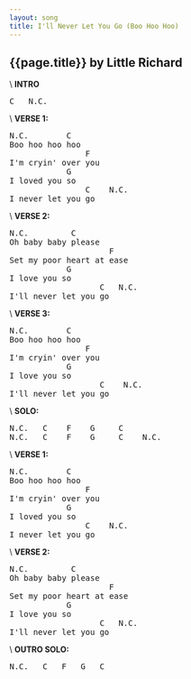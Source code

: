 ```yaml
---
layout: song
title: I'll Never Let You Go (Boo Hoo Hoo)
---
```

## {{page.title}} by Little Richard
\\
**INTRO**
<pre>
C   N.C. 
</pre>
\\
**VERSE 1:**
<pre>
N.C.        C
Boo hoo hoo hoo
                F
I'm cryin' over you
            G
I loved you so
                C    N.C.
I never let you go
</pre>
\\
**VERSE 2:**
<pre>
N.C.         C
Oh baby baby please
                     F
Set my poor heart at ease
            G
I love you so
                   C   N.C.
I'll never let you go 
</pre>
\\
**VERSE 3:**
<pre>
N.C.        C
Boo hoo hoo hoo
                F
I'm cryin' over you
            G
I love you so
                   C    N.C.
I'll never let you go 
</pre>
\\
**SOLO:**
<pre>
N.C.   C    F    G     C
N.C.   C    F    G     C    N.C.
</pre>
\\
**VERSE 1:**
<pre>
N.C.        C
Boo hoo hoo hoo
                F
I'm cryin' over you
            G
I loved you so
                C    N.C.
I never let you go
</pre>
\\
**VERSE 2:**
<pre>
N.C.         C
Oh baby baby please
                     F
Set my poor heart at ease
            G
I love you so
                   C   N.C.
I'll never let you go
</pre>
\\
**OUTRO SOLO:**
<pre>
N.C.   C   F   G   C
</pre>
